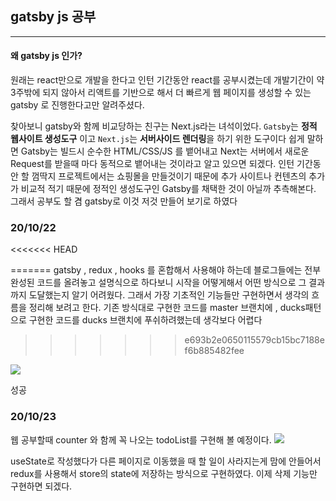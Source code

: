 ## gatsby js  공부
-----------

#### 왜 gatsby js 인가?
원래는 react만으로 개발을 한다고 인턴 기간동안 react를 공부시켰는데 개발기간이 약 3주밖에 되지 않아서 리액트를 기반으로 해서 더 빠르게 웹 페이지를 생성할 수 있는 gatsby 로 진행한다고만 알려주셨다. 

찾아보니 gatsby와 함께 비교당하는 친구는 Next.js라는 녀석이었다. `Gatsby`는 **정적 웹사이트  생성도구** 이고  `Next.js`는 **서버사이드 렌더링**을 하기 위한 도구이다 쉽게 말하면 Gatsby는 빌드시 순수한 HTML/CSS/JS 를 뱉어내고 Next는 서버에서 새로운 Request를 받을때 마다 동적으로 뱉어내는 것이라고 알고 있으면 되겠다. 
인턴 기간동안 할 껌딱지 프로젝트에서는 쇼핑몰을 만들것이기 때문에 추가 사이트나 컨텐츠의 추가가 비교적 적기 때문에 정적인 생성도구인 Gatsby를 채택한 것이 아닐까 추측해본다. 그래서 공부도 할 겸 gatsby로 이것 저것 만들어 보기로 하였다

### 20/10/22
<<<<<<< HEAD


=======
gatsby , redux , hooks 를 혼합해서 사용해야 하는데 블로그들에는 전부 완성된 코드를 올려놓고 설명식으로 하다보니 시작을 어떻게해서 어떤 방식으로 그 결과까지 도달했는지 알기 어려웠다. 그래서 가장 기초적인 기능들만 구현하면서 생각의 흐름을 정리해 보려고 한다. 
기존 방식대로 구현한 코드를 master 브랜치에 , ducks패턴으로 구현한 코드를 ducks 브랜치에 푸쉬하려했는데 생각보다 어렵다
>>>>>>> e693b2e0650115579cb15bc7188ef6b885482fee

![](https://images.velog.io/images/cheal3/post/de6a0a3d-b8f2-4ae9-a1bc-259277ed6225/image.png)

성공


### 20/10/23
웹 공부할때 counter 와 함께 꼭 나오는 todoList를 구현해 볼 예정이다.
![](https://images.velog.io/images/cheal3/post/a2fecc7e-1455-469f-ac46-43fdb379d65c/image.png)

 useState로 작성했다가  다른 페이지로 이동했을 때 할 일이 사라지는게 맘에 안들어서 redux를 사용해서 store의 state에 저장하는 방식으로 구현하였다.
 이제 삭제 기능만 구현하면 되겠다.
 
 
